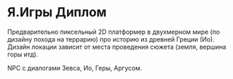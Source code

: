 # Я.Игры Диплом
Предварительно пиксельный 2D платформер в двухмерном мире (по дизайну похода на террарию) про историю из древней Греции (Ио). Дизайн локации зависит от места проведения сюжета (земля, вершина горы итд).

NPC с диалогами Зевса, Ио, Геры, Аргусом. 
